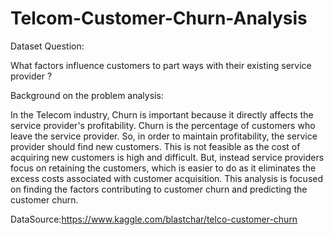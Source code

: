 # Telcom-Customer-Churn-Analysis

Dataset Question:

What factors influence customers to part ways with their existing service provider ?

Background on the problem analysis: 

In the Telecom industry, Churn is important because it directly affects the service provider's profitability. Churn is the percentage of customers who leave the service provider. So, in order to maintain profitability, the service provider should find new customers. This is not feasible as the cost of acquiring new customers is high and difficult. But, instead service providers focus on retaining the customers, which is easier to do as it eliminates the excess costs associated with customer acquisition. This analysis is focused on finding the factors contributing to customer churn and predicting the customer churn.

DataSource:https://www.kaggle.com/blastchar/telco-customer-churn
